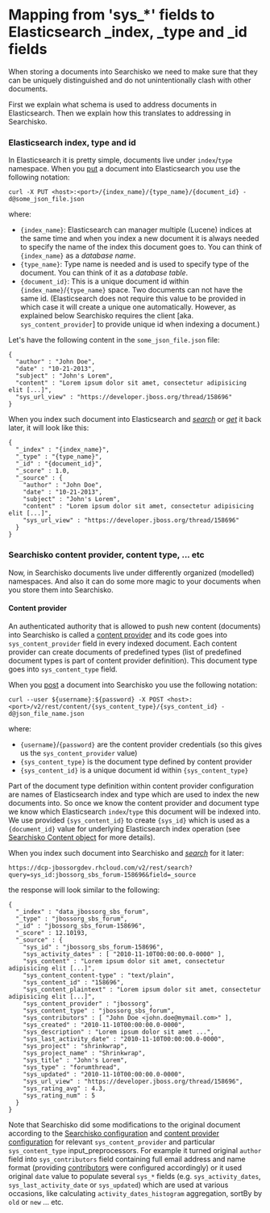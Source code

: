 # Mapping from 'sys_*' fields to Elasticsearch \_index, \_type and \_id fields

When storing a documents into Searchisko we need to make sure that they can be uniquely distinguished and do not
unintentionally clash with other documents.

First we explain what schema is used to address documents in Elasticsearch. Then we explain how this translates to addressing in Searchisko.

### Elasticsearch index, type and id

In Elasticsearch it is pretty simple, documents live under `index`/`type` namespace.
When you [put](http://www.elasticsearch.org/guide/en/elasticsearch/reference/1.3/docs-index_.html) a document into
Elasticsearch you use the following notation:

```
curl -X PUT <host>:<port>/{index_name}/{type_name}/{document_id} -d@some_json_file.json
```

where:

- `{index_name}`: Elasticsearch can manager multiple (Lucene) indices at the same time and when you index a new document it is always needed to specify the name of the index this document goes to. You can think of `{index_name}` as a *database name*.
- `{type_name}`: Type name is needed and is used to specify type of the document. You can think of it as a *database table*.
- `{document_id}`: This is a unique document id within `{index_name}`/`{type_name}` space. Two documents can not have the same id. (Elasticsearch does not require this value
to be provided in which case it will create a unique one automatically. However, as explained below Searchisko
requires the client [aka. `sys_content_provider`] to provide unique id when indexing a document.)

Let's have the following content in the `some_json_file.json` file:

```
{
  "author" : "John Doe",
  "date" : "10-21-2013",
  "subject" : "John's Lorem",
  "content" : "Lorem ipsum dolor sit amet, consectetur adipisicing elit [...]",
  "sys_url_view" : "https://developer.jboss.org/thread/158696"
}
```

When you index such document into Elasticsearch and [_search_](http://www.elasticsearch.org/guide/en/elasticsearch/reference/1.3/search.html) or [_get_](http://www.elasticsearch.org/guide/en/elasticsearch/reference/1.3/docs-get.html) it back later, it will look like this:

```
{
  "_index" : "{index_name}",
  "_type" : "{type_name}",
  "_id" : "{document_id}",
  "_score" : 1.0,
  "_source" : {
    "author" : "John Doe",
    "date" : "10-21-2013",
    "subject" : "John's Lorem",
    "content" : "Lorem ipsum dolor sit amet, consectetur adipisicing elit [...]",
    "sys_url_view" : "https://developer.jboss.org/thread/158696"
  }
}
```

### Searchisko content provider, content type, ... etc

Now, in Searchisko documents live under differently organized (modelled) namespaces. And also it can do some more magic to your documents when you store them into Searchisko.

#### Content provider

An authenticated authority that is allowed to push new content (documents) into Searchisko is called a [content provider](management/content_provider.md) and its code goes into `sys_content_provider` field in every indexed document.
Each content provider can create documents of predefined types (list of predefined document types is part of content provider definition). This document type goes into `sys_content_type` field.

When you [post](http://docs.jbossorg.apiary.io/#post-%2Fv2%2Frest%2Fcontent%2F%7Bsys_content_type%7D%2F%7Bsys_content_id%7D)
a document into Searchisko you use the following notation:

```
curl --user ${username}:${password} -X POST <host>:<port>/v2/rest/content/{sys_content_type}/{sys_content_id} -d@json_file_name.json
```
where:

- `{username}`/`{password}` are the content provider credentials (so this gives us the  `sys_content_provider` value)
- `{sys_content_type}` is the document type defined by content provider
- `{sys_content_id}` is a unique document id within `{sys_content_type}`

Part of the document type definition within content provider configuration are names of Elasticsearch index and type which are used to index the new documents into. So once we know the content provider and document type we know which Elasticsearch `index`/`type` this document will be indexed into. We use provided `{sys_content_id}` to create `{sys_id}` which is used as a `{document_id}` value for underlying Elasticsearch index operation (see [Searchisko Content object](dcp_content_object.md) for more details).

When you index such document into Searchisko and [_search_](http://docs.jbossorg.apiary.io/#searchapi) for it later:

```
https://dcp-jbossorgdev.rhcloud.com/v2/rest/search?query=sys_id:jbossorg_sbs_forum-158696&field=_source
```
the response will look similar to the following:

```
{
  "_index" : "data_jbossorg_sbs_forum",
  "_type" : "jbossorg_sbs_forum",
  "_id" : "jbossorg_sbs_forum-158696",
  "_score" : 12.10193,
  "_source" : {
    "sys_id" : "jbossorg_sbs_forum-158696",
    "sys_activity_dates" : [ "2010-11-10T00:00:00.0-0000" ],
    "sys_content" : "Lorem ipsum dolor sit amet, consectetur adipisicing elit [...]",
    "sys_content_content-type" : "text/plain",
    "sys_content_id" : "158696",
    "sys_content_plaintext" : "Lorem ipsum dolor sit amet, consectetur adipisicing elit [...]",
    "sys_content_provider" : "jbossorg",
    "sys_content_type" : "jbossorg_sbs_forum",
    "sys_contributors" : [ "John Doe <john.doe@mymail.com>" ],
    "sys_created" : "2010-11-10T00:00:00.0-0000",
    "sys_description" : "Lorem ipsum dolor sit amet ...",
    "sys_last_activity_date" : "2010-11-10T00:00:00.0-0000",
    "sys_project" : "shrinkwrap",
    "sys_project_name" : "Shrinkwrap",
    "sys_title" : "John's Lorem",
    "sys_type" : "forumthread",
    "sys_updated" : "2010-11-10T00:00:00.0-0000",
    "sys_url_view" : "https://developer.jboss.org/thread/158696",
    "sys_rating_avg" : 4.3,
    "sys_rating_num" : 5
  }
}
```
Note that Searchisko did some modifications to the original document according to the [Searchisko configuration](https://github.com/searchisko/searchisko/tree/master/configuration) and [content provider configuration](https://github.com/searchisko/searchisko/tree/master/configuration/data/provider) for relevant `sys_content_provider` and particular `sys_content_type` input_preprocessors. For example it turned original `author` field into `sys_contributors` field containing full email address and name format (providing [contributors](https://github.com/searchisko/searchisko/tree/master/configuration/data/contributor) were configured accordingly) or it used original `date` value to populate several `sys_*` fields (e.g. `sys_activity_dates`, `sys_last_activity_date` or `sys_updated`) which are used at various occasions, like calculating `activity_dates_histogram` aggregation, sortBy by `old` or `new` … etc.
